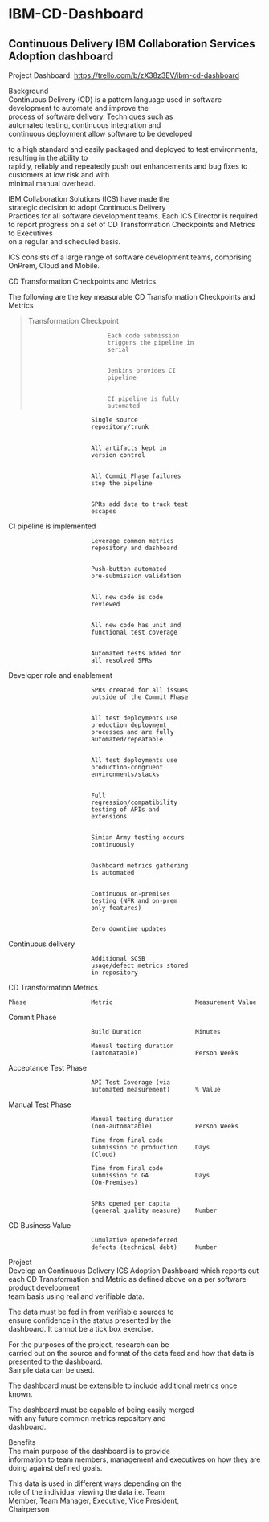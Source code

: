 IBM-CD-Dashboard
================

Continuous Delivery IBM Collaboration Services Adoption dashboard
---------------------


Project Dashboard: https://trello.com/b/zX38z3EV/ibm-cd-dashboard

Background                                            
Continuous Delivery (CD) is a pattern language used in
software development to automate and improve the      
process of software delivery. Techniques such as      
automated testing, continuous integration and         
continuous deployment allow software to be developed

to a high standard and easily packaged and deployed to
test environments, resulting in the ability to        
rapidly, reliably and repeatedly push out enhancements
and bug fixes to customers at low risk and with       
minimal manual overhead.                              
                                                      
IBM Collaboration Solutions (ICS) have made the       
strategic decision to adopt Continuous Delivery       
Practices for all software development teams. Each ICS
Director is required to report progress on a set of CD
Transformation Checkpoints and Metrics to Executives  
on a regular and scheduled basis.                     
                                                      
ICS consists of a large range of software development 
teams, comprising OnPrem, Cloud and Mobile.           
                                                      
CD Transformation Checkpoints and Metrics             
                                                      
The following are the key measurable CD Transformation
Checkpoints and Metrics                               
                                                      
                                                      
                                                      
>Transformation Checkpoint                                    
>                                                      
>                           Each code submission       
>                           triggers the pipeline in   
>                           serial                     
>                                                      
>                                                      
>                           Jenkins provides CI        
>                           pipeline                   
>                                                      
>                                                      
>                           CI pipeline is fully       
>                           automated                  
                                                      
                                                      
                           Single source              
                           repository/trunk           
                                                      
                                                      
                           All artifacts kept in      
                           version control            
                                                      
                                                      
                           All Commit Phase failures  
                           stop the pipeline          
                                                      
                                                      
                           SPRs add data to track test
                           escapes                    
                                                      
CI pipeline is implemented         
                   
                           Leverage common metrics    
                           repository and dashboard   
                                                      
                                                      
                           Push-button automated      
                           pre-submission validation  
                                                      
                                                      
                           All new code is code       
                           reviewed                   
                                                      
                                                      
                           All new code has unit and  
                           functional test coverage   
                                                      
                                                      
                           Automated tests added for  
                           all resolved SPRs          
                                                      
Developer role and enablement   
                      
                           SPRs created for all issues
                           outside of the Commit Phase
                                                      
                                                      
                           All test deployments use   
                           production deployment      
                           processes and are fully    
                           automated/repeatable       
                                                      
                                                      
                           All test deployments use   
                           production-congruent       
                           environments/stacks        
                                                      
                                                      
                           Full                       
                           regression/compatibility   
                           testing of APIs and        
                           extensions                 
                                                      
                                                      
                           Simian Army testing occurs 
                           continuously               
                                                      
                                                      
                           Dashboard metrics gathering
                           is automated               
                                                      
                                                      
                           Continuous on-premises     
                           testing (NFR and on-prem   
                           only features)             
                                                      
                                                      
                           Zero downtime updates      
                                                      
Continuous delivery          
                         
                           Additional SCSB            
                           usage/defect metrics stored
                           in repository              
                                                      
                                                      
CD Transformation Metrics                             
                                                      
	Phase				   Metric						Measurement Value                         
                           
Commit Phase                
                          
                           Build Duration 				Minutes            
                                                      
                           Manual testing duration    
                           (automatable) 				Person Weeks      
                            
Acceptance Test Phase       
                          
                           API Test Coverage (via     
                           automated measurement) 		% Value            
Manual Test Phase         
                            
                           Manual testing duration    
                           (non-automatable) 			Person Weeks       
                                                      
                           Time from final code       
                           submission to production     Days
                           (Cloud) 						               
                                                      
                           Time from final code       
                           submission to GA             Days
                           (On-Premises)              
                                                  
                                                      
                           SPRs opened per capita     
                           (general quality measure)    Number
                                                
CD Business Value           
                          
                           Cumulative open+deferred   
                           defects (technical debt)     Number
                                                
                                                      
                                                      
Project                                               
Develop an Continuous Delivery ICS Adoption Dashboard 
which reports out each CD Transformation and Metric as
defined above on a per software product development   
team basis using real and verifiable data.            
                                                      
The data must be fed in from verifiable sources to    
ensure confidence in the status presented by the      
dashboard.  It cannot be a tick box exercise.         
                                                      
For the purposes of the project, research can be      
carried out on the source and format of the data feed 
and how that data is presented to the dashboard.      
Sample data can be used.                              
                                                      
The dashboard must be extensible to include additional
metrics once known.                                   
                                                      
The dashboard must be capable of being easily merged  
with any future common metrics repository and         
dashboard.                                            
                                                      
Benefits                                              
The main purpose of the dashboard is to provide       
information to team members, management and executives
on how they are doing against defined goals.          
                                                      
This data is used in different ways depending on the  
role of the individual viewing the data i.e. Team     
Member, Team Manager, Executive, Vice President,      
Chairperson                                           
